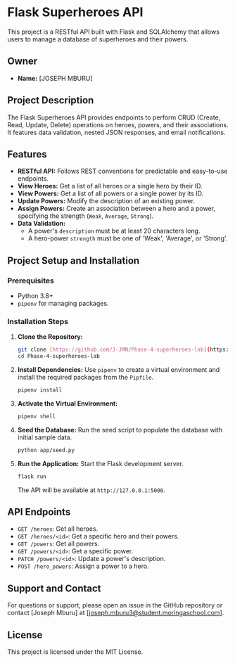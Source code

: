 # Flask Superheroes API

This project is a RESTful API built with Flask and SQLAlchemy that allows users to manage a database of superheroes and their powers.

## Owner

- **Name:** [JOSEPH MBURU]

## Project Description

The Flask Superheroes API provides endpoints to perform CRUD (Create, Read, Update, Delete) operations on heroes, powers, and their associations. It features data validation, nested JSON responses, and email notifications.

## Features

-   **RESTful API:** Follows REST conventions for predictable and easy-to-use endpoints.
-   **View Heroes:** Get a list of all heroes or a single hero by their ID.
-   **View Powers:** Get a list of all powers or a single power by its ID.
-   **Update Powers:** Modify the description of an existing power.
-   **Assign Powers:** Create an association between a hero and a power, specifying the strength (`Weak`, `Average`, `Strong`).
-   **Data Validation:**
    -   A power's `description` must be at least 20 characters long.
    -   A hero-power `strength` must be one of 'Weak', 'Average', or 'Strong'.

## Project Setup and Installation

### Prerequisites

-   Python 3.8+
-   `pipenv` for managing packages.

### Installation Steps

1.  **Clone the Repository:**
    ```bash
    git clone [https://github.com/J-JMN/Phase-4-superheroes-lab](https://github.com/J-JMN/Phase-4-superheroes-lab)
    cd Phase-4-superheroes-lab
    ```

3.  **Install Dependencies:**
    Use `pipenv` to create a virtual environment and install the required packages from the `Pipfile`.
    ```bash
    pipenv install
    ```

4.  **Activate the Virtual Environment:**
    ```bash
    pipenv shell
    ```

5.  **Seed the Database:**
    Run the seed script to populate the database with initial sample data.
    ```bash
    python app/seed.py
    ```

6.  **Run the Application:**
    Start the Flask development server.
    ```bash
    flask run
    ```
    The API will be available at `http://127.0.0.1:5000`.

## API Endpoints

-   `GET /heroes`: Get all heroes.
-   `GET /heroes/<id>`: Get a specific hero and their powers.
-   `GET /powers`: Get all powers.
-   `GET /powers/<id>`: Get a specific power.
-   `PATCH /powers/<id>`: Update a power's description.
-   `POST /hero_powers`: Assign a power to a hero.

## Support and Contact

For questions or support, please open an issue in the GitHub repository or contact [Joseph Mburu] at [joseph.mburu3@student.moringaschool.com].



## License

This project is licensed under the MIT License.